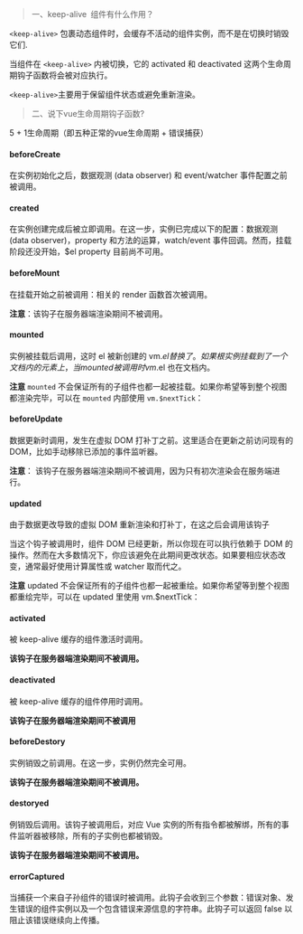 > 一、keep-alive 组件有什么作用？

`<keep-alive>` 包裹动态组件时，会缓存不活动的组件实例，而不是在切换时销毁它们.

当组件在 `<keep-alive>` 内被切换，它的 activated 和 deactivated 这两个生命周期钩子函数将会被对应执行。

`<keep-alive>`主要用于保留组件状态或避免重新渲染。

> 二、说下vue生命周期钩子函数?

5 + 1生命周期（即五种正常的vue生命周期 + 错误捕获）

#### beforeCreate

在实例初始化之后，数据观测 (data observer) 和 event/watcher 事件配置之前被调用。

#### created

在实例创建完成后被立即调用。在这一步，实例已完成以下的配置：数据观测 (data observer)，property 和方法的运算，watch/event 事件回调。然而，挂载阶段还没开始，$el property 目前尚不可用。

#### beforeMount

在挂载开始之前被调用：相关的 render 函数首次被调用。

**注意**：该钩子在服务器端渲染期间不被调用。

#### mounted

实例被挂载后调用，这时 el 被新创建的 vm.$el 替换了。如果根实例挂载到了一个文档内的元素上，当 mounted 被调用时 vm.$el 也在文档内。

**注意** `mounted` 不会保证所有的子组件也都一起被挂载。如果你希望等到整个视图都渲染完毕，可以在 `mounted` 内部使用 `vm.$nextTick`：

#### beforeUpdate

数据更新时调用，发生在虚拟 DOM 打补丁之前。这里适合在更新之前访问现有的 DOM，比如手动移除已添加的事件监听器。

**注意**： 该钩子在服务器端渲染期间不被调用，因为只有初次渲染会在服务端进行。

#### updated

由于数据更改导致的虚拟 DOM 重新渲染和打补丁，在这之后会调用该钩子

当这个钩子被调用时，组件 DOM 已经更新，所以你现在可以执行依赖于 DOM 的操作。然而在大多数情况下，你应该避免在此期间更改状态。如果要相应状态改变，通常最好使用计算属性或 watcher 取而代之。

**注意** updated 不会保证所有的子组件也都一起被重绘。如果你希望等到整个视图都重绘完毕，可以在 updated 里使用 vm.$nextTick：

#### activated

被 keep-alive 缓存的组件激活时调用。

**该钩子在服务器端渲染期间不被调用。**

#### deactivated 

被 keep-alive 缓存的组件停用时调用。

**该钩子在服务器端渲染期间不被调用**
#### beforeDestory

实例销毁之前调用。在这一步，实例仍然完全可用。

**该钩子在服务器端渲染期间不被调用。**

#### destoryed

例销毁后调用。该钩子被调用后，对应 Vue 实例的所有指令都被解绑，所有的事件监听器被移除，所有的子实例也都被销毁。

**该钩子在服务器端渲染期间不被调用。**

#### errorCaptured

当捕获一个来自子孙组件的错误时被调用。此钩子会收到三个参数：错误对象、发生错误的组件实例以及一个包含错误来源信息的字符串。此钩子可以返回 false 以阻止该错误继续向上传播。